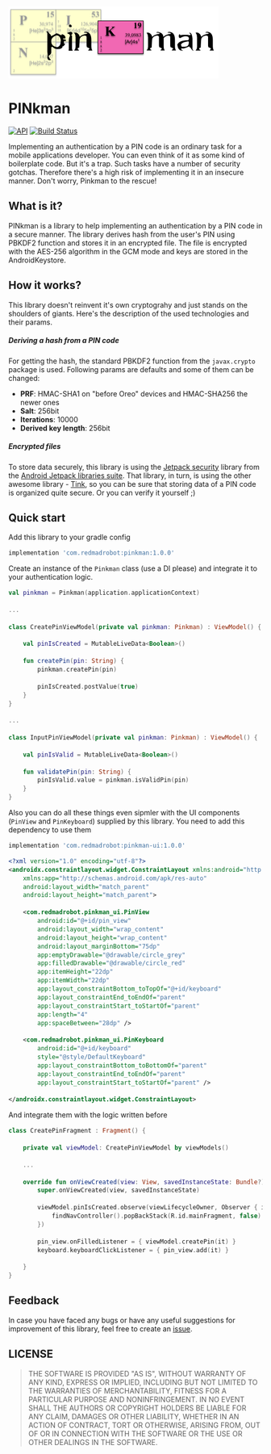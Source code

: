 ![](img/logo.png)

# PINkman
[![API](https://img.shields.io/badge/API-23%2B-red.svg?style=flat)](https://android-arsenal.com/api?level=23)
[![Build Status](https://travis-ci.org/RedMadRobot/PINkman.svg?branch=master)](https://travis-ci.org/RedMadRobot/PINkman)


Implementing an authentication by a PIN code is an ordinary task for a
mobile applications developer. You can even think of it as some kind of
boilerplate code. But it's a trap. Such tasks have a number of security
gotchas. Therefore there's a high risk of implementing it in an insecure
manner. Don't worry, Pinkman to the rescue!

## What is it?

PINkman is a library to help implementing an authentication by a PIN
code in a secure manner. The library derives hash from the user's PIN
using PBKDF2 function and stores it in an encrypted file. The file is
encrypted with the AES-256 algorithm in the GCM mode and keys are stored
in the AndroidKeystore.

## How it works?

This library doesn't reinvent it's own cryptograhy and just stands on
the shoulders of giants. Here's the description of the used technologies
and their params.

##### Deriving a hash from a PIN code

For getting the hash, the standard PBKDF2 function from the
`javax.crypto` package is used. Following params are defaults and some
of them can be changed:

- **PRF**: HMAC-SHA1 on "before Oreo" devices and HMAC-SHA256 the newer
  ones
- **Salt**: 256bit
- **Iterations**: 10000
- **Derived key length**: 256bit

##### Encrypted files

To store data securely, this library is using the
[Jetpack security](https://developer.android.com/jetpack/androidx/releases/security)
library from the
[Android Jetpack libraries suite](https://developer.android.com/jetpack).
That library, in turn, is using the other awesome library -
[Tink](https://github.com/google/tink), so you can be sure that storing
data of a PIN code is organized quite secure. Or you can verify it
yourself ;)


## Quick start

Add this library to your gradle config

```groovy
implementation 'com.redmadrobot:pinkman:1.0.0'
```

Create an instance of the `Pinkman` class (use a DI please) and
integrate it to your authentication logic.

```kotlin
val pinkman = Pinkman(application.applicationContext)

...

class CreatePinViewModel(private val pinkman: Pinkman) : ViewModel() {

    val pinIsCreated = MutableLiveData<Boolean>()

    fun createPin(pin: String) {
        pinkman.createPin(pin)

        pinIsCreated.postValue(true)
    }
}

...

class InputPinViewModel(private val pinkman: Pinkman) : ViewModel() {

    val pinIsValid = MutableLiveData<Boolean>()

    fun validatePin(pin: String) {
        pinIsValid.value = pinkman.isValidPin(pin)
    }
}
```

Also you can do all these things even sipmler with the UI components
(`PinView` and `PinKeyboard`) supplied by this library. You need to add
this dependency to use them

```groovy
implementation 'com.redmadrobot:pinkman-ui:1.0.0' 
```

```xml
<?xml version="1.0" encoding="utf-8"?>
<androidx.constraintlayout.widget.ConstraintLayout xmlns:android="http://schemas.android.com/apk/res/android"
    xmlns:app="http://schemas.android.com/apk/res-auto"
    android:layout_width="match_parent"
    android:layout_height="match_parent">

    <com.redmadrobot.pinkman_ui.PinView
        android:id="@+id/pin_view"
        android:layout_width="wrap_content"
        android:layout_height="wrap_content"
        android:layout_marginBottom="75dp"
        app:emptyDrawable="@drawable/circle_grey"
        app:filledDrawable="@drawable/circle_red"
        app:itemHeight="22dp"
        app:itemWidth="22dp"
        app:layout_constraintBottom_toTopOf="@+id/keyboard"
        app:layout_constraintEnd_toEndOf="parent"
        app:layout_constraintStart_toStartOf="parent"
        app:length="4"
        app:spaceBetween="28dp" />

    <com.redmadrobot.pinkman_ui.PinKeyboard
        android:id="@+id/keyboard"
        style="@style/DefaultKeyboard"
        app:layout_constraintBottom_toBottomOf="parent"
        app:layout_constraintEnd_toEndOf="parent"
        app:layout_constraintStart_toStartOf="parent" />

</androidx.constraintlayout.widget.ConstraintLayout>

```

And integrate them with the logic written before

```kotlin
class CreatePinFragment : Fragment() {

    private val viewModel: CreatePinViewModel by viewModels()

    ...
    
    override fun onViewCreated(view: View, savedInstanceState: Bundle?) {
        super.onViewCreated(view, savedInstanceState)

        viewModel.pinIsCreated.observe(viewLifecycleOwner, Observer { isCreated ->
            findNavController().popBackStack(R.id.mainFragment, false)
        })

        pin_view.onFilledListener = { viewModel.createPin(it) }
        keyboard.keyboardClickListener = { pin_view.add(it) }

    }
}
```

## Feedback

In case you have faced any bugs or have any useful suggestions for
improvement of this library, feel free to create an
[issue](https://github.com/RedMadRobot/PINkman/issues).

## LICENSE

>THE SOFTWARE IS PROVIDED "AS IS", WITHOUT WARRANTY OF ANY KIND, EXPRESS
>OR IMPLIED, INCLUDING BUT NOT LIMITED TO THE WARRANTIES OF
>MERCHANTABILITY, FITNESS FOR A PARTICULAR PURPOSE AND NONINFRINGEMENT.
>IN NO EVENT SHALL THE AUTHORS OR COPYRIGHT HOLDERS BE LIABLE FOR ANY
>CLAIM, DAMAGES OR OTHER LIABILITY, WHETHER IN AN ACTION OF CONTRACT,
>TORT OR OTHERWISE, ARISING FROM, OUT OF OR IN CONNECTION WITH THE
>SOFTWARE OR THE USE OR OTHER DEALINGS IN THE SOFTWARE.

